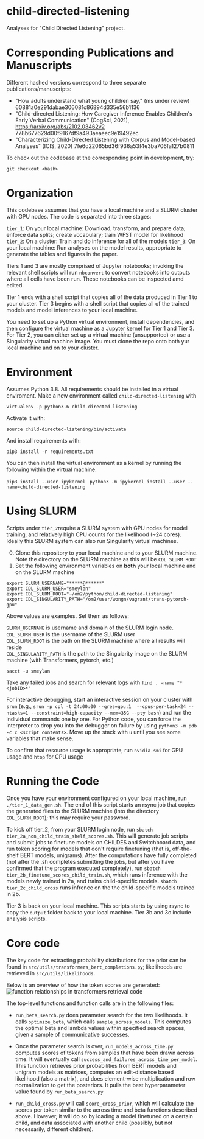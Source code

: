# child-directed-listening

Analyses for "Child Directed Listening" project. 

# Corresponding Publications and Manuscripts
Different hashed versions correspond to three separate publications/manuscripts:

- "How adults understand what young children say," (ms under review) 60881a0e291dabae306081c86894d335e56b1136
- "Child-directed Listening: How Caregiver Inference Enables Children's Early Verbal Communication" (CogSci, 2021), https://arxiv.org/abs/2102.03462v2
778b677629d00f9167df9a493aeaeec9e19492ec
- "Characterizing Child-Directed Listening with Corpus and Model-based Analyses" (ICIS, 2020)  7fe6d22065bd36f936a53f4e3ba706fa127b0811

To check out the codebase at the corresponding point in development, try:

```git checkout <hash>```

# Organization

This codebase assumes that you have a local machine and a SLURM cluster with GPU nodes. The code is separated into three stages:

`tier_1`: On your local machine: Download, transform, and prepare data; enforce data splits; create vocabulary; train WFST model for likelihood
`tier_2`: On a cluster: Train and do inference for all of the models 
`tier_3`: On your local machine: Run analyses on the model results, appropriate to generate the tables and figures in the paper. 

Tiers 1 and 3 are mostly comprised of Jupyter notebooks; invoking the relevant shell scripts will run `nbconvert` to convert notebooks into outputs where all cells have been run. These notebooks can be inspected amd edited.

Tier 1 ends with a shell script that copies all of the data produced in Tier 1 to your cluster. Tier 3 begins with a shell script that copies all of the trained models and model inferences to your local machine.

You need to set up a Python virtual environment, install dependencies, and then configure the virtual machine as a Jupyter kernel for Tier 1 and Tier 3. For Tier 2, you can either set up a virtual machine (unsupported) or use a Singularity virtual machine image. You must clone the repo onto both yur local machine and on to your cluster.


# Environment

Assumes Python 3.8. All requirements should be installed in a virtual enviroment. Make a new environment called `child-directed-listening` with

```virtualenv -p python3.6 child-directed-listening```

Activate it with:

```source child-directed-listening/bin/activate```

And install requirements with: 

```pip3 install -r requirements.txt```

You can then install the virtual environment as a kernel by running the following within the virtual machine.

```pip3 install --user ipykernel ``` 
```python3 -m ipykernel install --user --name=child-directed-listening```


# Using SLURM

Scripts under `tier_2`require a SLURM system with GPU nodes for model training, and relatively high CPU counts for the likelihood (~24 cores). Ideally this SLURM system can also run Singularity virtual machines.  

0. Clone this repository to your local machine and to your SLURM machine. Note the directory on the SLURM machine as this will be `CDL_SLURM_ROOT`
0. Set the following environment variables on **both** your local machine and on the SLURM machine
```
export SLURM_USERNAME="*****@******"  
export CDL_SLURM_USER="smeylan"  
export CDL_SLURM_ROOT="~/om2/python/child-directed-listening"  
export CDL_SINGULARITY_PATH="/om2/user/wongn/vagrant/trans-pytorch-gpu"  
```
Above values are examples. Set them as follows:

`SLURM_USERNAME` is username and domain of the SLURM login node.  
`CDL_SLURM_USER` is the username of the SLURM user  
`CDL_SLURM_ROOT` is the path on the SLURM machine where all results will reside  
`CDL_SINGULARITY_PATH` is the path to the Singularity image on the SLURM machine (with Transformers, pytorch, etc.)  

`sacct -u smeylan`
 
 Take any failed jobs and search for relevant logs with `find . -name "*<jobID>*"`
 
 For interactive debugging, start an interactive session on your cluster with `srun` (e.g., `srun -p cpl -t 24:00:00 --gres=gpu:1  --cpus-per-task=24 --ntasks=1 --constraint=high-capacity --mem=35G --pty bash`) and run the individual commands one by one.  For Python code, you can force the interpreter to drop you into the debugger on failure by using `python3 -m pdb -c c <script contents>`. Move up the stack with `u` until you see some variables that make sense.

To confirm that resource usage is appropriate, run `nvidia-smi` for GPU usage and `htop` for CPU usage

# Running the Code

Once you have your environment configured on your local machine, run `./tier_1_data_gen.sh`. The end of this script starts an rsync job that copies the generated files to the SLURM machine (into the directory `CDL_SLURM_ROOT`); this may require your password.

To kick off tier_2, from your SLURM login node, run `sbatch tier_2a_non_child_train_shelf_scores.sh`. This will generate job scripts and submit jobs to finetune models on CHILDES and Switchboard data,  and run token scoring for models that don't require finetuning (that is, off-the-shelf BERT models, unigrams).
After the computations have fully completed (not after the .sh completes submitting the jobs, but after you have confirmed that the program executed completely), run `sbatch tier_2b_finetune_scores_child_train.sh`, which runs inference with the models newly trained in 2a, and trains child-specific models.
`sbatch tier_2c_child_cross` runs infrence on the the child-specific models trained in 2b. 

Tier 3 is back on your local machine. This scripts starts by using rsync to copy the `output` folder back to your local machine. Tier 3b and 3c include analysis scripts.


# Core code

The key code for extracting probability distributions for the prior can be found in `src/utils/transformers_bert_completions.py`; likelihoods are retrieved in `src/utils/likelihoods`.

Below is an overview of how the token scores are generated:
![function relationships in transformers retrieval code](figures_info/codebase_diagram.jpg)

The top-level functions and function calls are in the following files:

- `run_beta_search.py` does parameter search for the two likelihoods. It calls ``optimize_beta``, which calls ``sample_across_models``. This computes the optimal beta and lambda values within specified search spaces, given a sample of communicative successes. 

- Once the parameter search is over, `run_models_across_time.py` computes scores of tokens from samples that have been drawn across time. It will eventually call `success_and_failures_across_time_per_model`. This function retrieves prior probabilities from BERT models and unigram models as matrices, computes an edit-distance based likelihood (also a matrix), and does element-wise multiplication and row normalization to get the posteriors. It pulls the best hyperparameter value found by `run_beta_search.py`

- `run_child_cross.py` will call ``score_cross_prior``, which will calculate the scores per token similar to the across time and beta functions described above. However, it will do so by loading a model finetuned on a certain child, and data associated with another child (possibly, but not necessarily, different children).


